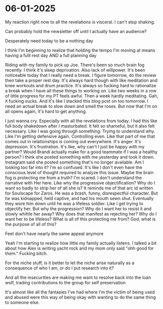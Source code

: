 # 06-01-2025

My reaction right now to all the revelations is visceral. I can't stop shaking.

Can probably hold the newsletter off until I actually have an audience?

Desperately need today to be a nothing day

I think I'm beginning to realize that holding the tempo I'm moving at means having a fulll rest day AND a full planning day

Riding with my family to pick up Joe. There's been so much brain fog recently. I think it's sleep deprivation. Also lack of willpower. It's been noticeable today that I really need a break. I figure tomorrow, do the review then take a proper rest day. It's always hard though with like meditation and knee workouts and drum practice. It's always so fucking hard to rationalize a break when I have all these things to working on. Like two weeks in a row of little progress for my PT feels awful. Then a week hardly meditating. Gah, it fucking sucks. And it's like I stacked this blog post on too tomorrow. I need an actual break to slow down and smell the roses. But now that I'm on all opens again, it's hard to get anything. 

I just wanna cry. Especially with all the revelations from today. I had this like full body shakedown after I masturbated. It felt so shameful, but it also felt necessary. Like I was going through something. Trying to understand why. Like I'm getting defensive again. Controlling even. Like that part of me that comes out in relationships is coming out everywhere. It's anger. It's depression. It's frustration. It's like, why can't I just be happy with my partner? Would Brandi actually make for a good teammate if I was a healthy person? I think she posted something with me yesterday and took it down. Instagram said she posted something that's no longer available. Am I looking too far into it? I'm so confused. It's like I don't even have the conscious level of thought required to analyze this issue. Maybe the brain fog is protecting me from a truth? I'm scared. I don't understand the narrative with Her here. Like why the progressive objectification? Why do I want so badly to strip her of all she is? It reminds me of that arc id written for Soulscape for Zaros. He was a brash, funny, disrespectful character. But he was kidnapped, held captive, and had his mouth sewn shut. Eventually they wore him down until he was a lifeless soldier. Like I get trying to objectify her. But why the progression? Why do I want her to resist it and slowly whittle her away? Why does that manifest as rejecting her? Why do I want her to be lifeless? What is all of this protecting me from? God, what is the purpose of all of this?

Feet don't have nearly the same appeal anymore

Yeah I'm starting to realize how little my family actually listens. I talked a bit about how Alex is writing yacht rock and my mom only said "ohh good for them." Fucking bitch. 

For the niche stuff, is it better to let the niche arise naturally as a consequence of who I am, or do I put research into it?

And all the insecurities are making me want to resolve back into the loan wolf, trading contributions to the group for self preservation

It's almost like all the fantasies I've had where I'm the victim of being used and abused were this way of being okay with wanting to do the same thing to someone else.

